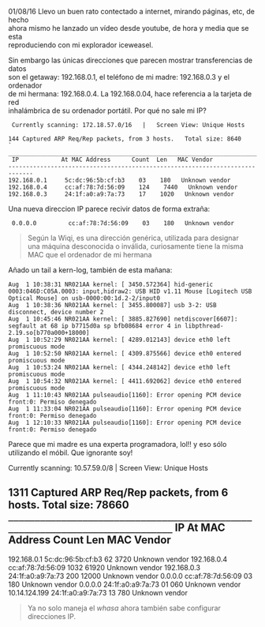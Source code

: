 01/08/16
Llevo un buen rato contectado a internet, mirando páginas, etc, de hecho  
ahora mismo he lanzado un vídeo desde youtube, de hora y media que se esta  
reproduciendo con mi explorador iceweasel.  

Sin embargo las únicas direcciones que parecen mostrar transferencias de datos  
son el getaway: 192.168.0.1, el teléfono de mi madre: 192.168.0.3 y el ordenador   
de mi hermana: 192.168.0.4. La 192.168.0.04, hace referencia a la tarjeta de red  
inhalámbrica de su ordenador portátil. Por qué no sale mi IP?  


  ~~~  
   Currently scanning: 172.18.57.0/16   |   Screen View: Unique Hosts

 144 Captured ARP Req/Rep packets, from 3 hosts.   Total size: 8640
` _____________________________________________________________________________`
   IP            At MAC Address      Count  Len   MAC Vendor
 -----------------------------------------------------------------------------
 192.168.0.1     5c:dc:96:5b:cf:b3    03    180   Unknown vendor
 192.168.0.4     cc:af:78:7d:56:09    124    7440   Unknown vendor
 192.168.0.3     24:1f:a0:a9:7a:73    17    1020   Unknown vendor

  ~~~  
Una nueva direccion IP parece recivir datos de forma extraña:
  ~~~  
   0.0.0.0         cc:af:78:7d:56:09    03    180   Unknown vendor  
  ~~~  
> Según la Wiqi, es una dirección genérica, utilizada para designar  
> una máquina desconocida o inválida, curiosamente tiene la misma  
> MAC que el ordenador de mi hermana  

Añado un tail a kern-log, también de esta mañana:  
  ~~~
Aug  1 10:38:31 NR021AA kernel: [ 3450.572364] hid-generic 0003:046D:C05A.0003: input,hidraw2: USB HID v1.11 Mouse [Logitech USB Optical Mouse] on usb-0000:00:1d.2-2/input0  
Aug  1 10:38:36 NR021AA kernel: [ 3455.800087] usb 3-2: USB disconnect, device number 2  
Aug  1 10:45:46 NR021AA kernel: [ 3885.827690] netdiscover[6607]: segfault at 68 ip b7715d0a sp bfb08684 error 4 in libpthread-2.19.so[b770a000+18000]  
Aug  1 10:52:29 NR021AA kernel: [ 4289.012143] device eth0 left promiscuous mode  
Aug  1 10:52:50 NR021AA kernel: [ 4309.875566] device eth0 entered promiscuous mode  
Aug  1 10:53:24 NR021AA kernel: [ 4344.248142] device eth0 left promiscuous mode  
Aug  1 10:54:32 NR021AA kernel: [ 4411.692062] device eth0 entered promiscuous mode  
Aug  1 11:10:43 NR021AA pulseaudio[1160]: Error opening PCM device front:0: Permiso denegado  
Aug  1 11:33:04 NR021AA pulseaudio[1160]: Error opening PCM device front:0: Permiso denegado  
Aug  1 12:10:33 NR021AA pulseaudio[1160]: Error opening PCM device front:0: Permiso denegado  
  ~~~  
Parece que mi madre es una experta programadora, lol!! y eso sólo utilizando 
el móbil. Que ignorante soy!

 Currently scanning: 10.57.59.0/8   |   Screen View: Unique Hosts

 1311 Captured ARP Req/Rep packets, from 6 hosts.   Total size: 78660
` _____________________________________________________________________________`
   IP            At MAC Address      Count  Len   MAC Vendor
 -----------------------------------------------------------------------------
 192.168.0.1     5c:dc:96:5b:cf:b3    62    3720   Unknown vendor
 192.168.0.4     cc:af:78:7d:56:09    1032    61920   Unknown vendor
 192.168.0.3     24:1f:a0:a9:7a:73    200    12000   Unknown vendor
 0.0.0.0         cc:af:78:7d:56:09    03    180   Unknown vendor
 0.0.0.0         24:1f:a0:a9:7a:73    01    060   Unknown vendor
 10.14.124.199   24:1f:a0:a9:7a:73    13    780   Unknown vendor

> Ya no solo maneja el _whasa_ ahora también sabe configurar direcciones IP.




